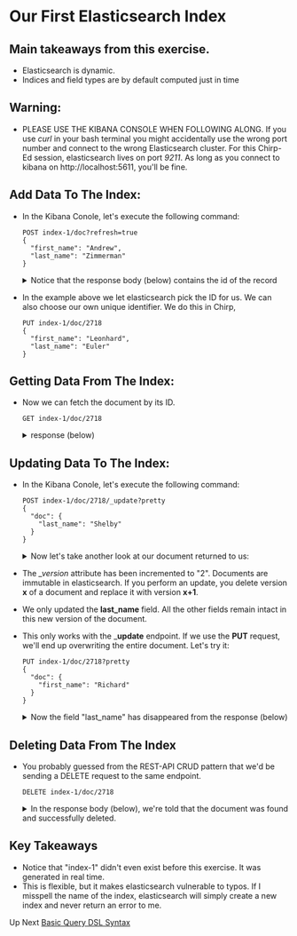 # Our First Elasticsearch Index

## Main takeaways from this exercise.
  - Elasticsearch is dynamic.
  - Indices and field types are by default computed just in time

## Warning:
  - PLEASE USE THE KIBANA CONSOLE WHEN FOLLOWING ALONG.  If you use *curl* in your bash terminal you might accidentally use the wrong port number and connect to the wrong Elasticsearch cluster.  For this Chirp-Ed session, elasticsearch lives on port *9211*.  As long as you connect to kibana on http://localhost:5611, you'll be fine.

## Add Data To The Index:

- In the Kibana Conole, let's execute the following command:

  ```
  POST index-1/doc?refresh=true
  {
    "first_name": "Andrew",
    "last_name": "Zimmerman"
  }
  ```

  <details><summary>Notice that the response body (below) contains the id of the record</summary>
  <p>

  ```json
  {
    "_index": "index-1",
    "_type": "doc",
    "_id": "AW3eJDcBwmLbVN91LFF7",
    "_version": 1,
    "result": "created",
    "forced_refresh": true,
    "_shards": {
      "total": 2,
      "successful": 1,
      "failed": 0
    },
    "created": true
  }

  ```

  </p>
  </details>

- In the example above we let elasticsearch pick the ID for us.  We can also choose our own unique identifier.  We do this in Chirp, 

  ```
  PUT index-1/doc/2718
  {
    "first_name": "Leonhard",
    "last_name": "Euler"
  }
  ```

## Getting Data From The Index:

- Now we can fetch the document by its ID.

  ```
  GET index-1/doc/2718
  ```

  <details><summary>response (below)</summary>
  <p>

  ```json
  {
    "_index": "index-1",
    "_type": "doc",
    "_id": "2718",
    "_version": 1,
    "found": true,
    "_source": {
      "first_name": "Leonhard",
      "last_name": "Euler"
    }
  }
  ```

  </p>
  </details>

## Updating Data To The Index:

- In the Kibana Conole, let's execute the following command:

  ```
  POST index-1/doc/2718/_update?pretty
  {
    "doc": {
      "last_name": "Shelby"
    }
  }
  ```

  <details>
  <summary>Now let's take another look at our document returned to us:</summary>
  <p>

    ```json
    {
      "_index": "index-1",
      "_type": "doc",
      "_id": "2718",
      "_version": 2,
      "found": true,
      "_source": {
        "first_name": "Leonhard",
        "last_name": "Shelby"
      }
    }
    ```
  </p>
  </details>

- The *_version* attribute has been incremented to "2".  Documents are immutable in elasticsearch.  If you perform an update, you delete version __x__ of a document and replace it with version __x+1__.
- We only updated the __last_name__ field.  All the other fields remain intact in this new version of the document.

- This only works with the ___update__ endpoint.  If we use the __PUT__ request, we'll end up overwriting the entire document.  Let's try it:

  ```
  PUT index-1/doc/2718?pretty
  {
    "doc": {
      "first_name": "Richard"
    }
  }
  ```

  <details>
  <summary>Now the field "last_name" has disappeared from the response (below)</summary>
  <p>

    ```json
    {
      "_index": "index-1",
      "_type": "doc",
      "_id": "2718",
      "_version": 3,
      "found": true,
      "_source": {
        "first_name": "Richard"
      }
    }
    ```
  </p>
  </details>

## Deleting Data From The Index

- You probably guessed from the REST-API CRUD pattern that we'd be sending a DELETE request to the same endpoint.

  ```
  DELETE index-1/doc/2718
  ```

  <details><summary>In the response body (below), we're told that the document was found and successfully deleted.</summary>
  <p>

  ```json  
  {
    "found": true,
    "_index": "index-1",
    "_type": "doc",
    "_id": "2718",
    "_version": 2,
    "result": "deleted",
    "_shards": {
      "total": 2,
      "successful": 1,
      "failed": 0
    }
  }
  ```
  </p>
  </details>

## Key Takeaways

- Notice that "index-1" didn't even exist before this exercise.  It was generated in real time.
- This is flexible, but it makes elasticsearch vulnerable to typos.  If I misspell the name of the index, elasticsearch will simply create a new index and never return an error to me.

Up Next [Basic Query DSL Syntax](query_syntax.md)
